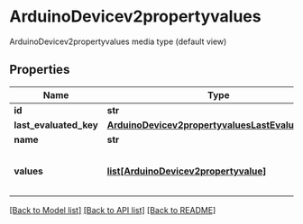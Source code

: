 # ArduinoDevicev2propertyvalues

ArduinoDevicev2propertyvalues media type (default view)
## Properties
Name | Type | Description | Notes
------------ | ------------- | ------------- | -------------
**id** | **str** |  | 
**last_evaluated_key** | [**ArduinoDevicev2propertyvaluesLastEvaluatedKey**](ArduinoDevicev2propertyvaluesLastEvaluatedKey.md) |  | 
**name** | **str** |  | 
**values** | [**list[ArduinoDevicev2propertyvalue]**](ArduinoDevicev2propertyvalue.md) | ArduinoDevicev2propertyvalueCollection is the media type for an array of ArduinoDevicev2propertyvalue (default view) | 

[[Back to Model list]](../README.md#documentation-for-models) [[Back to API list]](../README.md#documentation-for-api-endpoints) [[Back to README]](../README.md)


